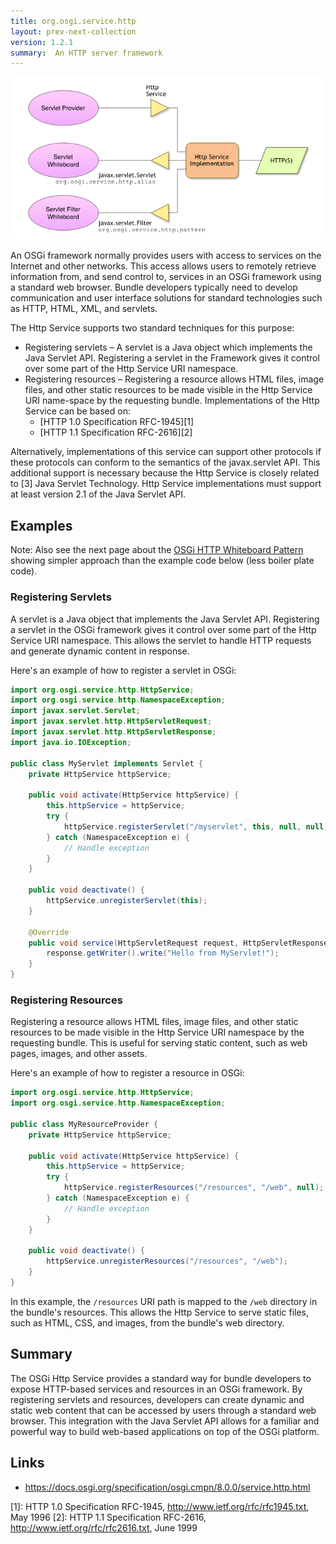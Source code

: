 ```yaml
---
title: org.osgi.service.http
layout: prev-next-collection
version: 1.2.1
summary:  An HTTP server framework
---
```


![Http Service Collaboration Diagram](/img/services/org.osgi.service.http.overview.png)

An OSGi framework normally provides users with access to services on the Internet and other networks. This access allows users to remotely retrieve information from, and send control to, services in an OSGi framework using a standard web browser.
Bundle developers typically need to develop communication and user interface solutions for standard technologies such as HTTP, HTML, XML, and servlets.

The Http Service supports two standard techniques for this purpose:

* Registering servlets – A servlet is a Java object which implements the Java Servlet API. Registering a servlet in the Framework gives it control over some part of the Http Service URI namespace.
* Registering resources – Registering a resource allows HTML files, image files, and other static resources to be made visible in the Http Service URI name-space by the requesting bundle.
Implementations of the Http Service can be based on:
  * [HTTP 1.0 Specification RFC-1945][1] 
  * [HTTP 1.1 Specification RFC-2616][2] 

Alternatively, implementations of this service can support other protocols if these protocols can conform to the semantics of the javax.servlet API. This additional support is necessary because the Http Service is closely related to [3] Java Servlet Technology. Http Service implementations must support at least version 2.1 of the Java Servlet API.


## Examples

Note: Also see the next page about the [OSGi HTTP Whiteboard Pattern](/services/org.osgi.service.http.whiteboard.html) showing simpler approach than the example code below (less boiler plate code).


### Registering Servlets

A servlet is a Java object that implements the Java Servlet API. Registering a servlet in the OSGi framework gives it control over some part of the Http Service URI namespace. This allows the servlet to handle HTTP requests and generate dynamic content in response.

Here's an example of how to register a servlet in OSGi:

```java
import org.osgi.service.http.HttpService;
import org.osgi.service.http.NamespaceException;
import javax.servlet.Servlet;
import javax.servlet.http.HttpServletRequest;
import javax.servlet.http.HttpServletResponse;
import java.io.IOException;

public class MyServlet implements Servlet {
    private HttpService httpService;

    public void activate(HttpService httpService) {
        this.httpService = httpService;
        try {
            httpService.registerServlet("/myservlet", this, null, null);
        } catch (NamespaceException e) {
            // Handle exception
        }
    }

    public void deactivate() {
        httpService.unregisterServlet(this);
    }

    @Override
    public void service(HttpServletRequest request, HttpServletResponse response) throws IOException {
        response.getWriter().write("Hello from MyServlet!");
    }
}
```

### Registering Resources

Registering a resource allows HTML files, image files, and other static resources to be made visible in the Http Service URI namespace by the requesting bundle. This is useful for serving static content, such as web pages, images, and other assets.

Here's an example of how to register a resource in OSGi:

```java
import org.osgi.service.http.HttpService;
import org.osgi.service.http.NamespaceException;

public class MyResourceProvider {
    private HttpService httpService;

    public void activate(HttpService httpService) {
        this.httpService = httpService;
        try {
            httpService.registerResources("/resources", "/web", null);
        } catch (NamespaceException e) {
            // Handle exception
        }
    }

    public void deactivate() {
        httpService.unregisterResources("/resources", "/web");
    }
}
```

In this example, the `/resources` URI path is mapped to the `/web` directory in the bundle's resources. This allows the Http Service to serve static files, such as HTML, CSS, and images, from the bundle's web directory.

## Summary

The OSGi Http Service provides a standard way for bundle developers to expose HTTP-based services and resources in an OSGi framework. By registering servlets and resources, developers can create dynamic and static web content that can be accessed by users through a standard web browser. This integration with the Java Servlet API allows for a familiar and powerful way to build web-based applications on top of the OSGi platform.


## Links

- <https://docs.osgi.org/specification/osgi.cmpn/8.0.0/service.http.html>

[1]: HTTP 1.0 Specification RFC-1945, http://www.ietf.org/rfc/rfc1945.txt, May 1996
[2]: HTTP 1.1 Specification RFC-2616, http://www.ietf.org/rfc/rfc2616.txt, June 1999
